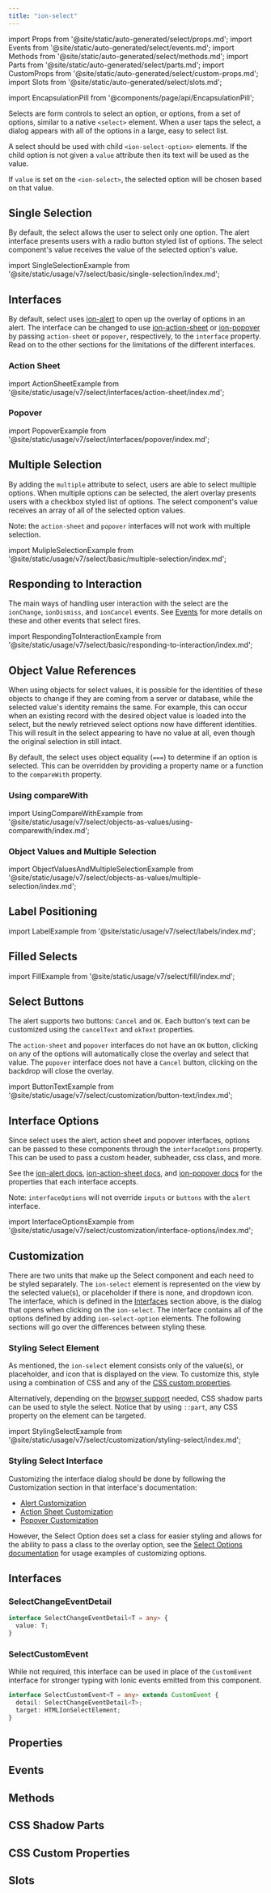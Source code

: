 ```yaml
---
title: "ion-select"
---
```

import Props from '@site/static/auto-generated/select/props.md';
import Events from '@site/static/auto-generated/select/events.md';
import Methods from '@site/static/auto-generated/select/methods.md';
import Parts from '@site/static/auto-generated/select/parts.md';
import CustomProps from '@site/static/auto-generated/select/custom-props.md';
import Slots from '@site/static/auto-generated/select/slots.md';

<head>
  <title>ion-select: Select One or Multiple Value Boxes or Placeholders</title>
  <meta name="description" content="ion-select is represented by selected value(s), or a placeholder, and dropdown icon. When you tap select, a dialog box appears with an easy to select list." />
</head>

import EncapsulationPill from '@components/page/api/EncapsulationPill';

<EncapsulationPill type="shadow" />


Selects are form controls to select an option, or options, from a set of options, similar to a native `<select>` element. When a user taps the select, a dialog appears with all of the options in a large, easy to select list.

A select should be used with child `<ion-select-option>` elements. If the child option is not given a `value` attribute then its text will be used as the value.

If `value` is set on the `<ion-select>`, the selected option will be chosen based on that value.

## Single Selection

By default, the select allows the user to select only one option. The alert interface presents users with a radio button styled list of options. The select component's value receives the value of the selected option's value.

import SingleSelectionExample from '@site/static/usage/v7/select/basic/single-selection/index.md';

<SingleSelectionExample />

## Interfaces

By default, select uses [ion-alert](alert.md) to open up the overlay of options in an alert. The interface can be changed to use [ion-action-sheet](action-sheet.md) or [ion-popover](popover.md) by passing `action-sheet` or `popover`, respectively, to the `interface` property. Read on to the other sections for the limitations of the different interfaces.

### Action Sheet

import ActionSheetExample from '@site/static/usage/v7/select/interfaces/action-sheet/index.md';

<ActionSheetExample />

### Popover

import PopoverExample from '@site/static/usage/v7/select/interfaces/popover/index.md';

<PopoverExample />

## Multiple Selection

By adding the `multiple` attribute to select, users are able to select multiple options. When multiple options can be selected, the alert overlay presents users with a checkbox styled list of options. The select component's value receives an array of all of the selected option values.

Note: the `action-sheet` and `popover` interfaces will not work with multiple selection.

import MulipleSelectionExample from '@site/static/usage/v7/select/basic/multiple-selection/index.md';

<MulipleSelectionExample />

## Responding to Interaction

The main ways of handling user interaction with the select are the `ionChange`, `ionDismiss`, and `ionCancel` events. See [Events](#events) for more details on these and other events that select fires.

import RespondingToInteractionExample from '@site/static/usage/v7/select/basic/responding-to-interaction/index.md';

<RespondingToInteractionExample />

## Object Value References

When using objects for select values, it is possible for the identities of these objects to change if they are coming from a server or database, while the selected value's identity remains the same. For example, this can occur when an existing record with the desired object value is loaded into the select, but the newly retrieved select options now have different identities. This will result in the select appearing to have no value at all, even though the original selection in still intact.

By default, the select uses object equality (`===`) to determine if an option is selected. This can be overridden by providing a property name or a function to the `compareWith` property.

### Using compareWith

import UsingCompareWithExample from '@site/static/usage/v7/select/objects-as-values/using-comparewith/index.md';

<UsingCompareWithExample />

### Object Values and Multiple Selection

import ObjectValuesAndMultipleSelectionExample from '@site/static/usage/v7/select/objects-as-values/multiple-selection/index.md';

<ObjectValuesAndMultipleSelectionExample />
  

## Label Positioning

import LabelExample from '@site/static/usage/v7/select/labels/index.md';

<LabelExample />

## Filled Selects

import FillExample from '@site/static/usage/v7/select/fill/index.md';

<FillExample />

## Select Buttons

The alert supports two buttons: `Cancel` and `OK`. Each button's text can be customized using the `cancelText` and `okText` properties.

The `action-sheet` and `popover` interfaces do not have an `OK` button, clicking on any of the options will automatically close the overlay and select that value. The `popover` interface does not have a `Cancel` button, clicking on the backdrop will close the overlay.

import ButtonTextExample from '@site/static/usage/v7/select/customization/button-text/index.md';

<ButtonTextExample />

## Interface Options

Since select uses the alert, action sheet and popover interfaces, options can be passed to these components through the `interfaceOptions` property. This can be used to pass a custom header, subheader, css class, and more.

See the [ion-alert docs](alert.md), [ion-action-sheet docs](action-sheet.md), and [ion-popover docs](popover.md) for the properties that each interface accepts.

Note: `interfaceOptions` will not override `inputs` or `buttons` with the `alert` interface.

import InterfaceOptionsExample from '@site/static/usage/v7/select/customization/interface-options/index.md';

<InterfaceOptionsExample />

## Customization

There are two units that make up the Select component and each need to be styled separately. The `ion-select` element is represented on the view by the selected value(s), or placeholder if there is none, and dropdown icon. The interface, which is defined in the [Interfaces](#interfaces) section above, is the dialog that opens when clicking on the `ion-select`. The interface contains all of the options defined by adding `ion-select-option` elements. The following sections will go over the differences between styling these.

### Styling Select Element

As mentioned, the `ion-select` element consists only of the value(s), or placeholder, and icon that is displayed on the view. To customize this, style using a combination of CSS and any of the [CSS custom properties](#css-custom-properties).

Alternatively, depending on the [browser support](https://caniuse.com/#feat=mdn-css_selectors_part) needed, CSS shadow parts can be used to style the select. Notice that by using `::part`, any CSS property on the element can be targeted.

import StylingSelectExample from '@site/static/usage/v7/select/customization/styling-select/index.md';

<StylingSelectExample />

### Styling Select Interface

Customizing the interface dialog should be done by following the Customization section in that interface's documentation:

- [Alert Customization](alert.md#customization)
- [Action Sheet Customization](action-sheet.md#customization)
- [Popover Customization](popover.md#customization)

However, the Select Option does set a class for easier styling and allows for the ability to pass a class to the overlay option, see the [Select Options documentation](select-option.md) for usage examples of customizing options.

## Interfaces

### SelectChangeEventDetail

```typescript
interface SelectChangeEventDetail<T = any> {
  value: T;
}
```

### SelectCustomEvent

While not required, this interface can be used in place of the `CustomEvent` interface for stronger typing with Ionic events emitted from this component.

```typescript
interface SelectCustomEvent<T = any> extends CustomEvent {
  detail: SelectChangeEventDetail<T>;
  target: HTMLIonSelectElement;
}
```

## Properties
<Props />

## Events
<Events />

## Methods
<Methods />

## CSS Shadow Parts
<Parts />

## CSS Custom Properties
<CustomProps />

## Slots
<Slots />